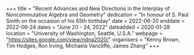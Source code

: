 +++
title = "Recent Advances and New Directions in the Interplay of Noncommutative Algebra and Geometry"
dedication = "In honour of S. Paul Smith on the occasion of his 65th birthday"
date = 2022-06-20
enddate = 2022-06-24
dates = "June 20 - 24, 2022"
dateadded = 2020-01-28
location = "University of Washington, Seattle, U.S.A."
webpage = "https://sites.google.com/view/ndna2020/"
organisers = "Kenny Brown, Tim Hodges, Ron Irving, Michaela Vancliffe, James Zhang"
+++
